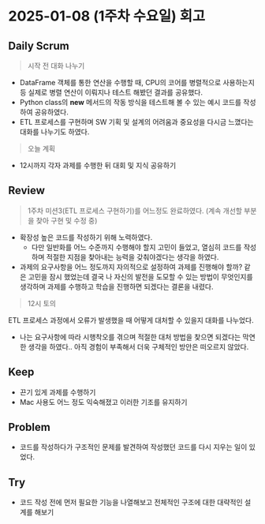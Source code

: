 # 2025-01-08 (1주차 수요일) 회고

## Daily Scrum

> 시작 전 대화 나누기

* DataFrame 객체를 통한 연산을 수행할 때, CPU의 코어를 병렬적으로 사용하는지 등 실제로 병렬 연산이 이뤄지나 테스트 해봤던 결과를 공유했다.
* Python class의 __new__ 메서드의 작동 방식을 테스트해 볼 수 있는 예시 코드를 작성하여 공유하였다.
* ETL 프로세스를 구현하며 SW 기획 및 설계의 어려움과 중요성을 다시금 느꼈다는 대화를 나누기도 하였다.

> 오늘 계획

* 12시까지 각자 과제를 수행한 뒤 대회 및 지식 공유하기

## Review

> 1주차 미션3(ETL 프로세스 구현하기)를 어느정도 완료하였다. (계속 개선할 부분을 찾아 구현 및 수정 중)

* 확장성 높은 코드를 작성하기 위해 노력하였다.
  * 다만 일반화를 어느 수준까지 수행해야 할지 고민이 들었고, 열심히 코드를 작성하며 적절한 지점을 찾아내는 능력을 갖춰야겠다는 생각을 하였다.
* 과제의 요구사항을 어느 정도까지 자의적으로 설정하여 과제를 진행해야 할까? 같은 고민을 잠시 했었는데 결국 나 자신의 발전을 도모할 수 있는 방법이 무엇인지를 생각하며 과제를 수행하고 학습을 진행하면 되겠다는 결론을 내렸다.

> 12시 토의

ETL 프로세스 과정에서 오류가 발생했을 때 어떻게 대처할 수 있을지 대화를 나누었다.
* 나는 요구사항에 따라 시행착오를 겪으며 적절한 대처 방법을 찾으면 되겠다는 막연한 생각을 하였다.. 아직 경험이 부족해서 더욱 구체적인 방안은 떠오르지 않았다.

## Keep

* 끈기 있게 과제를 수행하기
* Mac 사용도 어느 정도 익숙해졌고 이러한 기조를 유지하기

## Problem

* 코드를 작성하다가 구조적인 문제를 발견하여 작성했던 코드를 다시 지우는 일이 있었다.

## Try

* 코드 작성 전에 먼저 필요한 기능을 나열해보고 전체적인 구조에 대한 대략적인 설계를 해보기